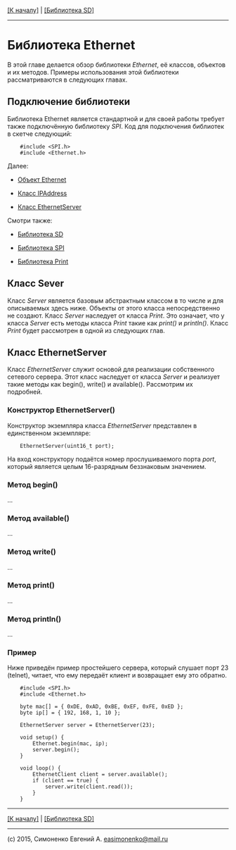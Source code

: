 [\[К началу\]](/readme.markdown) | [\[Библиотека SD\]](/sd-library.markdown)

---

# Библиотека Ethernet

В этой главе делается обзор библиотеки _Ethernet_, её классов, объектов и их методов.
Примеры использования этой библиотеки рассматриваются в следующих главах.

## Подключение библиотеки

Библиотека Ethernet является стандартной и для своей работы требует также подключённую
библиотеку _SPI_. Код для подключения библиотек в скетче следующий:

``` Arduino
	#include <SPI.h>
	#include <Ethernet.h>
```

Далее:

* [Объект Ethernet](/ethernet-object.markdown)

* [Класс IPAddress](/ipaddress.markdown)

* [Класс EthernetServer](/ethernet-server-class.markdown)

Смотри также:

* [Библиотека SD](/sd-library.markdown)

* [Библиотека SPI](/spi-library.markdown)

* [Библиотека Print](/print-library.markdown)


## Класс Sever

Класс _Server_ является базовым абстрактным классом в то числе и для описываемых здесь ниже.
Объекты от этого класса непосредственно не создают. Класс _Server_ наследует от класса _Print_.
Это означает, что у класса _Server_ есть методы класса _Print_ такие как _print()_ и _println()_.
Класс _Print_ будет рассмотрен в одной из следующих глав.

## Класс EthernetServer

Класс _EthernetServer_ служит основой для реализации собственного сетевого сервера.
Этот класс наследует от класса _Server_ и реализует такие методы как begin(), write()
и available(). Рассмотрим их подробней.

### Конструктор EthernetServer()

Конструктор экземпляра класса _EthernetServer_ представлен в единственном экземпляре:

``` arduino
	EthernetServer(uint16_t port);
```

На вход конструктору подаётся номер прослушиваемого порта _port_, который является целым
16-разрядным беззнаковым значением.

### Метод begin()

...

### Метод available()

...

### Метод write()

...

### Метод print()

...

### Метод println()

...

### Пример

Ниже приведён пример простейшего сервера, который слушает порт 23 (telnet), читает, что ему
передаёт клиент и возвращает ему это обратно.

``` arduino
	#include <SPI.h>
	#include <Ethernet.h>

	byte mac[] = { 0xDE, 0xAD, 0xBE, 0xEF, 0xFE, 0xED };
	byte ip[] = { 192, 168, 1, 10 };

	EthernetServer server = EthernetServer(23);

	void setup() {
  		Ethernet.begin(mac, ip);
  		server.begin();
	}

	void loop() {
  		EthernetClient client = server.available();
  		if (client == true) {
    		server.write(client.read());
  		}
	}
```

---

[\[К началу\]](/readme.markdown) | [\[Библиотека SD\]](/sd-library.markdown)

---

(c) 2015, Симоненко Евгений А. <easimonenko@mail.ru>

